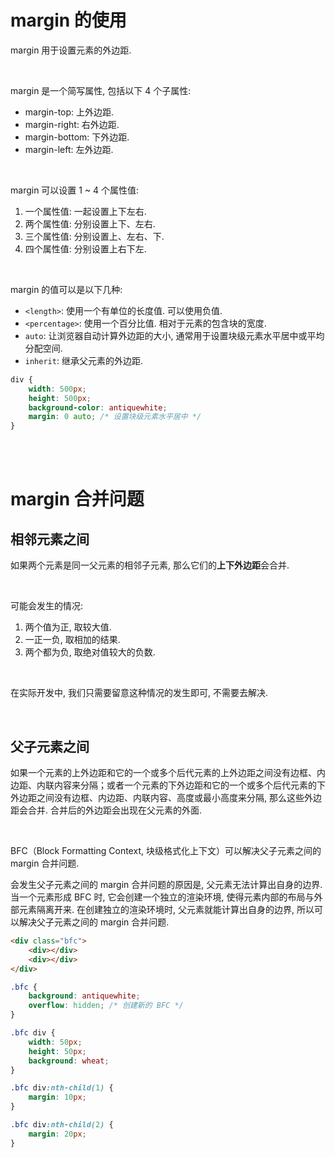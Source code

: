 # margin 的使用

margin 用于设置元素的外边距.

<br>

margin 是一个简写属性, 包括以下 4 个子属性:

-   margin-top: 上外边距.
-   margin-right: 右外边距.
-   margin-bottom: 下外边距.
-   margin-left: 左外边距.

<br>

margin 可以设置 1 ~ 4 个属性值:

1. 一个属性值: 一起设置上下左右.
2. 两个属性值: 分别设置上下、左右.
3. 三个属性值: 分别设置上、左右、下.
4. 四个属性值: 分别设置上右下左.

<br>

margin 的值可以是以下几种:

-   `<length>`: 使用一个有单位的长度值. 可以使用负值.
-   `<percentage>`: 使用一个百分比值. 相对于元素的包含块的宽度.
-   `auto`: 让浏览器自动计算外边距的大小, 通常用于设置块级元素水平居中或平均分配空间.
-   `inherit`: 继承父元素的外边距.

```css
div {
    width: 500px;
    height: 500px;
    background-color: antiquewhite;
    margin: 0 auto; /* 设置块级元素水平居中 */
}
```

<br><br>

# margin 合并问题

## 相邻元素之间

如果两个元素是同一父元素的相邻子元素, 那么它们的**上下外边距**会合并.

<br>

可能会发生的情况:

1. 两个值为正, 取较大值.
2. 一正一负, 取相加的结果.
3. 两个都为负, 取绝对值较大的负数.

<br>

在实际开发中, 我们只需要留意这种情况的发生即可, 不需要去解决.

<br>

## 父子元素之间

如果一个元素的上外边距和它的一个或多个后代元素的上外边距之间没有边框、内边距、内联内容来分隔；或者一个元素的下外边距和它的一个或多个后代元素的下外边距之间没有边框、内边距、内联内容、高度或最小高度来分隔, 那么这些外边距会合并. 合并后的外边距会出现在父元素的外面.

<br>

BFC（Block Formatting Context, 块级格式化上下文）可以解决父子元素之间的 margin 合并问题.

会发生父子元素之间的 margin 合并问题的原因是, 父元素无法计算出自身的边界. 当一个元素形成 BFC 时, 它会创建一个独立的渲染环境, 使得元素内部的布局与外部元素隔离开来. 在创建独立的渲染环境时, 父元素就能计算出自身的边界, 所以可以解决父子元素之间的 margin 合并问题.

```html
<div class="bfc">
    <div></div>
    <div></div>
</div>
```

```css
.bfc {
    background: antiquewhite;
    overflow: hidden; /* 创建新的 BFC */
}

.bfc div {
    width: 50px;
    height: 50px;
    background: wheat;
}

.bfc div:nth-child(1) {
    margin: 10px;
}

.bfc div:nth-child(2) {
    margin: 20px;
}
```

<br>
